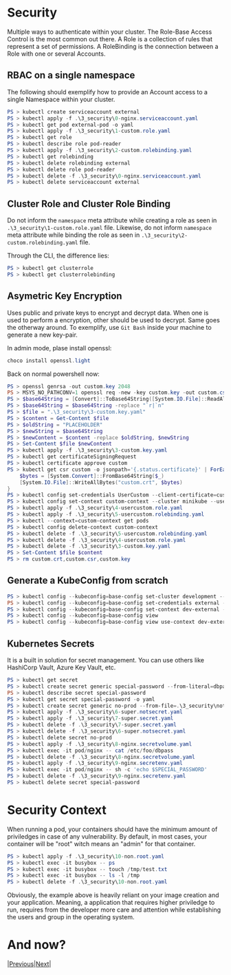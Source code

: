 # Security

Multiple ways to authenticate within your cluster. The Role-Base Access Control is the most common out there.
A Role is a collection of rules that represent a set of permissions.
A RoleBinding is the connection between a Role with one or several Accounts.

## RBAC on a single namespace

The following should exemplify how to provide an Account access to a single Namespace within your cluster. 

```powershell
PS > kubectl create serviceaccount external
PS > kubectl apply -f .\3_security\0-nginx.serviceaccount.yaml
PS > kubectl get pod external-pod -o yaml
PS > kubectl apply -f .\3_security\1-custom.role.yaml
PS > kubectl get role
PS > kubectl describe role pod-reader
PS > kubectl apply -f .\3_security\2-custom.rolebinding.yaml
PS > kubectl get rolebinding
PS > kubectl delete rolebinding external
PS > kubectl delete role pod-reader
PS > kubectl delete -f .\3_security\0-nginx.serviceaccount.yaml
PS > kubectl delete serviceaccount external
```

## Cluster Role and Cluster Role Binding

Do not inform the `namespace` meta attribute while creating a role as seen in `.\3_security\1-custom.role.yaml` file.
Likewise, do not inform `namespace` meta attribute while binding the role as seen in `.\3_security\2-custom.rolebinding.yaml` file.

Through the CLI, the difference lies:

```powershell
PS > kubectl get clusterrole
PS > kubectl get clusterrolebinding
```

## Asymetric Key Encryption

Uses public and private keys to encrypt and decrypt data. When one is used to perform a encryption, other should be used to decrypt.
Same goes the otherway around. To exemplify, use `Git Bash` inside your machine to generate a new key-pair.

In admin mode, plase install openssl:

```powershell
choco install openssl.light
```

Back on normal powershell now:

```powershell
PS > openssl genrsa -out custom.key 2048
PS > MSYS_NO_PATHCONV=1 openssl req -new -key custom.key -out custom.csr -subj "/CN=UserCustom/O=Company"
PS > $base64String = [Convert]::ToBase64String([System.IO.File]::ReadAllBytes("custom.csr"))
PS > $base64String = $base64String -replace "`r|`n"
PS > $file = ".\3_security\3-custom.key.yaml"
PS > $content = Get-Content $file
PS > $oldString = "PLACEHOLDER"
PS > $newString = $base64String
PS > $newContent = $content -replace $oldString, $newString
PS > Set-Content $file $newContent
PS > kubectl apply -f .\3_security\3-custom.key.yaml
PS > kubectl get certificateSigningRequest
PS > kubectl certificate approve custom
PS > kubectl get csr custom -o jsonpath='{.status.certificate}' | ForEach-Object {
    $bytes = [System.Convert]::FromBase64String($_)
    [System.IO.File]::WriteAllBytes("custom.crt", $bytes)
}
PS > kubectl config set-credentials UserCustom --client-certificate=custom.crt --client-key=custom.key
PS > kubectl config set-context custom-context --cluster minikube --user=UserCustom
PS > kubectl apply -f .\3_security\4-usercustom.role.yaml
PS > kubectl apply -f .\3_security\5-usercustom.rolebinding.yaml
PS > kubectl --context=custom-context get pods
PS > kubectl config delete-context custom-context
PS > kubectl delete -f .\3_security\5-usercustom.rolebinding.yaml
PS > kubectl delete -f .\3_security\4-usercustom.role.yaml
PS > kubectl delete -f .\3_security\3-custom.key.yaml
PS > Set-Content $file $content
PS > rm custom.crt,custom.csr,custom.key
```

## Generate a KubeConfig from scratch

```powershell
PS > kubectl config --kubeconfig=base-config set-cluster development --server=https://1.2.3.4
PS > kubectl config --kubeconfig=base-config set-credentials external --username=dev --password=some-password
PS > kubectl config --kubeconfig=base-config set-context dev-external --cluster=development --namespace=frontend --user=external
PS > kubectl config --kubeconfig=base-config view
PS > kubectl config --kubeconfig=base-config view use-context dev-external
```

## Kubernetes Secrets

It is a built in solution for secret management. You can use others like HashiCorp Vault, Azure Key Vault, etc.

```powershell
PS > kubectl get secret
PS > kubectl create secret generic special-password --from-literal=dbpass=Super@Simple!123
PS > kubectl describe secret special-password
PS > kubectl get secret special-password -o yaml
PS > kubectl create secret generic no-prod --from-file=.\3_security\not-prod.properties
PS > kubectl apply -f .\3_security\6-super.notsecret.yaml
PS > kubectl apply -f .\3_security\7-super.secret.yaml
PS > kubectl delete -f .\3_security\7-super.secret.yaml
PS > kubectl delete -f .\3_security\6-super.notsecret.yaml
PS > kubectl delete secret no-prod
PS > kubectl apply -f .\3_security\8-nginx.secretvolume.yaml
PS > kubectl exec -it pod/nginx -- cat /etc/foo/dbpass
PS > kubectl delete -f .\3_security\8-nginx.secretvolume.yaml
PS > kubectl apply -f .\3_security\9-nginx.secretenv.yaml
PS > kubectl exec -it pod/nginx -- sh -c 'echo $SPECIAL_PASSWORD'
PS > kubectl delete -f .\3_security\9-nginx.secretenv.yaml
PS > kubectl delete secret special-password
```

# Security Context

When running a pod, your containers should have the minimum amount of priviledges in case of any vulnerability.
By default, in most cases, your container will be "root" witch means an "admin" for that container.

```powershell
PS > kubectl apply -f .\3_security\10-non.root.yaml
PS > kubectl exec -it busybox -- ps
PS > kubectl exec -it busybox -- touch /tmp/test.txt
PS > kubectl exec -it busybox -- ls -l /tmp
PS > kubectl delete -f .\3_security\10-non.root.yaml
```

Obviously, the example above is heavily reliant on your image creation and your application. 
Meaning, a application that requires higher priviledge to run, requires from the developer
more care and attention while establishing the users and group in the operating system.

# And now?

|[Previous](../2_services_networking/README.md)|[Next](../4_storage/README.md)|